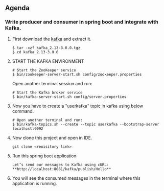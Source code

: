 ## Agenda
### Write producer and consumer in spring boot and integrate with Kafka.

1. First download the [kafka](https://www.apache.org/dyn/closer.cgi?path=/kafka/3.0.0/kafka_2.13-3.0.0.tgz) and extract it.
    ```
    $ tar -xzf kafka_2.13-3.0.0.tgz
    $ cd kafka_2.13-3.0.0
    ```
2. START THE KAFKA ENVIRONMENT
    ```
   # Start the ZooKeeper service
   $ bin/zookeeper-server-start.sh config/zookeeper.properties
   ```
   Open another terminal session and run:
    ```
    # Start the Kafka broker service
    $ bin/kafka-server-start.sh config/server.properties
    ```
3. Now you have to create a "userkafka" topic in kafka using below command.
    ```
    # Open another terminal and run:
    $ bin/kafka-topics.sh --create --topic userkafka --bootstrap-server localhost:9092
    ```
4. Now clone this project and open in IDE.
    ```
   git clone <reoisitory link>
   ```
5. Run this spring boot application 
    ```
    Let’s send our messages to Kafka using cURL:
   **http://localhost:8081/kafka/publish/Hello**
    ```
   
6. You will see the consumed messages in the terminal where this application is running.